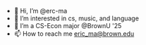 - 👋 Hi, I’m @erc-ma
- 👀 I’m interested in cs, music, and language
- 🌱 I’m a CS-Econ major @BrownU '25
- 📫 How to reach me eric_ma@brown.edu
